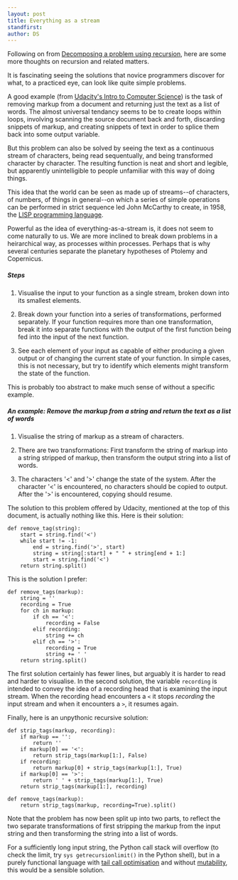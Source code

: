```yaml
---
layout: post
title: Everything as a stream
standfirst: 
author: DS
---
```

Following on from [Decomposing a problem using recursion](/2014/01/17/recursion.html), here are some more thoughts on recursion and related matters.

It is fascinating seeing the solutions that novice programmers discover for what, to a practiced eye, can look like quite simple problems. 

A good example (from [Udacity's Intro to Computer Science](https://www.udacity.com/course/viewer#!/c-cs101/l-48683810/e-48740153/m-48735059)) is the task of removing markup from a document and returning just the text as a list of words. The almost universal tendancy seems to be to create loops within loops, involving scanning the source document back and forth, discarding snippets of markup, and creating snippets of text in order to splice them back into some output variable.

But this problem can also be solved by seeing the text as a continuous stream of characters, being read sequentually, and being transformed character by character. The resulting function is neat and short and legible, but apparently unintelligible to people unfamiliar with this way of doing things.

This idea that the world can be seen as made up of streams--of characters, of numbers, of things in general--on which a series of simple operations can be performed in strict sequence led John McCarthy to create, in 1958, the [LISP programming language](http://en.wikipedia.org/wiki/Lisp_(programming_language)).

Powerful as the idea of everything-as-a-stream is, it does not seem to come naturally to us. We are more inclined to break down problems in a heirarchical way, as processes within processes. Perhaps that is why several centuries separate the planetary hypotheses of Ptolemy and Copernicus. 

##### Steps

1. Visualise the input to your function as a single stream, broken down into its smallest elements.

2. Break down your function into a series of transformations, performed separately. If your function requires more than one transformation, break it into separate functions with the output of the first function being fed into the input of the next function. 

3. See each element of your input as capable of either producing a given output or of changing the current state of your function. In simple cases, this is not necessary, but try to identify which elements might transform the state of the function.

This is probably too abstract to make much sense of without a specific example.

##### An example: Remove the markup from a string and return the text as a list of words

1. Visualise the string of markup as a stream of characters.

2. There are two transformations: First transform the string of markup into a string stripped of markup, then transform the output string into a list of words.

3. The characters '<' and '>' change the state of the system. After the character '<' is encountered, no characters should be copied to output. After the '>' is encountered, copying should resume.

The solution to this problem offered by Udacity, mentioned at the top of this document, is actually nothing like this. Here is their solution:

    def remove_tag(string):
        start = string.find('<')
        while start != -1:
            end = string.find('>', start)
            string = string[:start] + " " + string[end + 1:]
            start = string.find('<')
        return string.split()

This is the solution I prefer:

    def remove_tags(markup):
        string = ''
        recording = True
        for ch in markup:
            if ch == '<':
                recording = False
            elif recording:
                string += ch
            elif ch == '>':
                recording = True
                string += ' '
        return string.split()

The first solution certainly has fewer lines, but arguably it is harder to read and harder to visualise. In the second solution, the variable `recording` is intended to convey the idea of a recording head that is examining the input stream. When the recording head encounters a `<` it stops _recording_ the input stream and when it encounters a `>`, it resumes again. 

Finally, here is an unpythonic recursive solution:

    def strip_tags(markup, recording):
        if markup == '':
            return ''
        if markup[0] == '<':
            return strip_tags(markup[1:], False)
        if recording:
            return markup[0] + strip_tags(markup[1:], True)
        if markup[0] == '>':
            return ' ' + strip_tags(markup[1:], True)
        return strip_tags(markup[1:], recording)

    def remove_tags(markup):
        return strip_tags(markup, recording=True).split()

Note that the problem has now been split up into two parts, to reflect the two separate transformations of first stripping the markup from the input string and then transforming the string into a list of words.

For a sufficiently long input string, the Python call stack will overflow (to check the limit, try `sys getrecursionlimit()` in the Python shell), but  in a purely functional language with [tail call optimisation](http://en.wikipedia.org/wiki/Tail_call) and without [mutability](http://en.wikipedia.org/wiki/Immutable_object), this would be a sensible solution.

